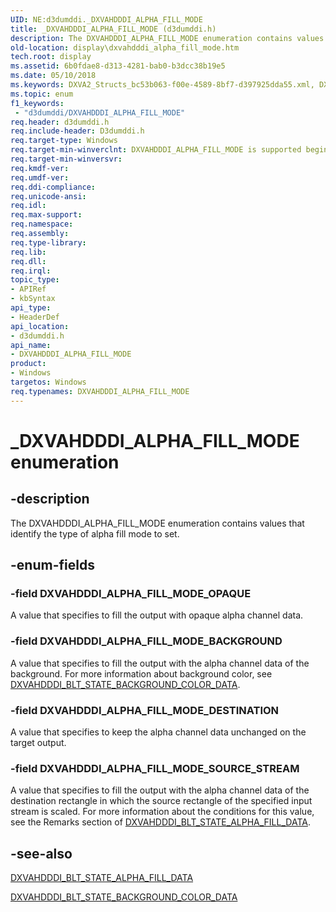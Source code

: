 ```yaml
---
UID: NE:d3dumddi._DXVAHDDDI_ALPHA_FILL_MODE
title: _DXVAHDDDI_ALPHA_FILL_MODE (d3dumddi.h)
description: The DXVAHDDDI_ALPHA_FILL_MODE enumeration contains values that identify the type of alpha fill mode to set.
old-location: display\dxvahdddi_alpha_fill_mode.htm
tech.root: display
ms.assetid: 6b0fdae8-d313-4281-bab0-b3dcc38b19e5
ms.date: 05/10/2018
ms.keywords: DXVA2_Structs_bc53b063-f00e-4589-8bf7-d397925dda55.xml, DXVAHDDDI_ALPHA_FILL_MODE, DXVAHDDDI_ALPHA_FILL_MODE enumeration [Display Devices], DXVAHDDDI_ALPHA_FILL_MODE_BACKGROUND, DXVAHDDDI_ALPHA_FILL_MODE_DESTINATION, DXVAHDDDI_ALPHA_FILL_MODE_OPAQUE, DXVAHDDDI_ALPHA_FILL_MODE_SOURCE_STREAM, _DXVAHDDDI_ALPHA_FILL_MODE, d3dumddi/DXVAHDDDI_ALPHA_FILL_MODE, d3dumddi/DXVAHDDDI_ALPHA_FILL_MODE_BACKGROUND, d3dumddi/DXVAHDDDI_ALPHA_FILL_MODE_DESTINATION, d3dumddi/DXVAHDDDI_ALPHA_FILL_MODE_OPAQUE, d3dumddi/DXVAHDDDI_ALPHA_FILL_MODE_SOURCE_STREAM, display.dxvahdddi_alpha_fill_mode
ms.topic: enum
f1_keywords:
 - "d3dumddi/DXVAHDDDI_ALPHA_FILL_MODE"
req.header: d3dumddi.h
req.include-header: D3dumddi.h
req.target-type: Windows
req.target-min-winverclnt: DXVAHDDDI_ALPHA_FILL_MODE is supported beginning with the Windows 7 operating system.
req.target-min-winversvr: 
req.kmdf-ver: 
req.umdf-ver: 
req.ddi-compliance: 
req.unicode-ansi: 
req.idl: 
req.max-support: 
req.namespace: 
req.assembly: 
req.type-library: 
req.lib: 
req.dll: 
req.irql: 
topic_type:
- APIRef
- kbSyntax
api_type:
- HeaderDef
api_location:
- d3dumddi.h
api_name:
- DXVAHDDDI_ALPHA_FILL_MODE
product:
- Windows
targetos: Windows
req.typenames: DXVAHDDDI_ALPHA_FILL_MODE
---
```


# _DXVAHDDDI_ALPHA_FILL_MODE enumeration


## -description


The DXVAHDDDI_ALPHA_FILL_MODE enumeration contains values that identify the type of alpha fill mode to set. 


## -enum-fields




### -field DXVAHDDDI_ALPHA_FILL_MODE_OPAQUE

A value that specifies to fill the output with opaque alpha channel data. 


### -field DXVAHDDDI_ALPHA_FILL_MODE_BACKGROUND

A value that specifies to fill the output with the alpha channel data of the background. For more information about background color, see <a href="https://docs.microsoft.com/windows-hardware/drivers/ddi/content/d3dumddi/ns-d3dumddi-_dxvahdddi_blt_state_background_color_data">DXVAHDDDI_BLT_STATE_BACKGROUND_COLOR_DATA</a>. 


### -field DXVAHDDDI_ALPHA_FILL_MODE_DESTINATION

A value that specifies to keep the alpha channel data unchanged on the target output. 


### -field DXVAHDDDI_ALPHA_FILL_MODE_SOURCE_STREAM

A value that specifies to fill the output with the alpha channel data of the destination rectangle in which the source rectangle of the specified input stream is scaled. For more information about the conditions for this value, see the Remarks section of <a href="https://docs.microsoft.com/windows-hardware/drivers/ddi/content/d3dumddi/ns-d3dumddi-_dxvahdddi_blt_state_alpha_fill_data">DXVAHDDDI_BLT_STATE_ALPHA_FILL_DATA</a>. 


## -see-also




<a href="https://docs.microsoft.com/windows-hardware/drivers/ddi/content/d3dumddi/ns-d3dumddi-_dxvahdddi_blt_state_alpha_fill_data">DXVAHDDDI_BLT_STATE_ALPHA_FILL_DATA</a>



<a href="https://docs.microsoft.com/windows-hardware/drivers/ddi/content/d3dumddi/ns-d3dumddi-_dxvahdddi_blt_state_background_color_data">DXVAHDDDI_BLT_STATE_BACKGROUND_COLOR_DATA</a>
 

 

